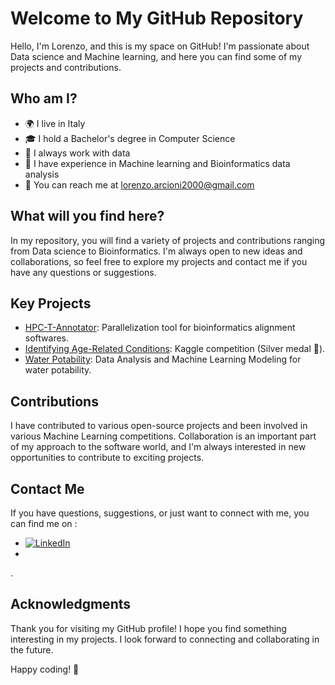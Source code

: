 # Welcome to My GitHub Repository

Hello, I'm Lorenzo, and this is my space on GitHub! I'm passionate about Data science and Machine learning, and here you can find some of my projects and contributions.

## Who am I?

- 🌍 I live in Italy
- 🎓 I hold a Bachelor's degree in Computer Science
- 💼 I always work with data
- 🚀 I have experience in Machine learning and Bioinformatics data analysis
- 📧 You can reach me at lorenzo.arcioni2000@gmail.com

## What will you find here?

In my repository, you will find a variety of projects and contributions ranging from Data science to Bioinformatics. I'm always open to new ideas and collaborations, so feel free to explore my projects and contact me if you have any questions or suggestions.

## Key Projects

- [HPC-T-Annotator](https://github.com/lorenzo-arcioni/HPC-T-Annotator): Parallelization tool for bioinformatics alignment softwares.
- [Identifying Age-Related Conditions](https://github.com/lorenzo-arcioni/icr-identify-age-related-conditions): Kaggle competition (Silver medal 🥈).
- [Water Potability](https://github.com/lorenzo-arcioni/water-potability): Data Analysis and Machine Learning Modeling for water potability.

## Contributions

I have contributed to various open-source projects and been involved in various Machine Learning competitions. Collaboration is an important part of my approach to the software world, and I'm always interested in new opportunities to contribute to exciting projects.

## Contact Me

If you have questions, suggestions, or just want to connect with me, you can find me on :
- [![LinkedIn](https://icons8.com/icon/8808/linkedin)](https://www.linkedin.com/in/lorenzo-arcioni-216b921b5/)
- 
.

## Acknowledgments

Thank you for visiting my GitHub profile! I hope you find something interesting in my projects. I look forward to connecting and collaborating in the future.

Happy coding! 🚀


